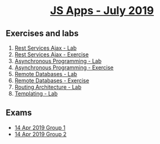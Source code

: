 
# <a href="https://softuni.bg/trainings/2347/js-apps-july-2019"><p align="center"> JS Apps - July 2019<p>
</a>



## Exercises and labs
1. <a href="https://github.com/PhilShishov/Software-University/tree/master/JS%20Apps/Homeworks/01.RestServicesAjax_Lab" > Rest Services Ajax - Lab</a> 
2. <a href="https://github.com/PhilShishov/Software-University/tree/master/JS%20Apps/Homeworks/01.RestServicesAjax_Exercise" > Rest Services Ajax - Exercise</a> 
3. <a href="https://github.com/PhilShishov/Software-University/tree/master/JS%20Apps/Homeworks/02.AsynchronousProgramming_Lab" > Asynchronous Programming - Lab</a> 
4. <a href="https://github.com/PhilShishov/Software-University/tree/master/JS%20Apps/Homeworks/02.AsynchronousProgramming_Exercise" > Asynchronous Programming - Exercise</a> 
5. <a href="https://github.com/PhilShishov/Software-University/tree/master/JS%20Apps/Homeworks/03.RemoteDatabases_Lab" > Remote Databases - Lab</a> 
6. <a href="https://github.com/PhilShishov/Software-University/tree/master/JS%20Apps/Homeworks/03.RemoteDatabases_Exercise" > Remote Databases - Exercise</a> 
7. <a href="https://github.com/PhilShishov/Software-University/tree/master/JS%20Apps/Homeworks/04.RoutingArchitecture_Lab" > Routing Architecture - Lab</a> 
8. <a href="https://github.com/PhilShishov/Software-University/tree/master/JS%20Apps/Homeworks/05.Templating_Lab" > Templating - Lab</a> 

## Exams
- <a href="https://github.com/PhilShishov/Software-University/tree/master/JS%20Apps/Exams/JSApp_Exam14Apr2019_1" >14 Apr 2019 Group 1</a> 
- <a href="https://github.com/PhilShishov/Software-University/tree/master/JS%20Apps/Exams/JSApp_Exam14Apr2019_2" >14 Apr 2019 Group 2</a> 
